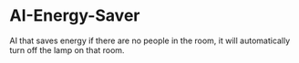 # AI-Energy-Saver
AI that saves energy if there are no people in the room, it will automatically turn off the lamp on that room.
